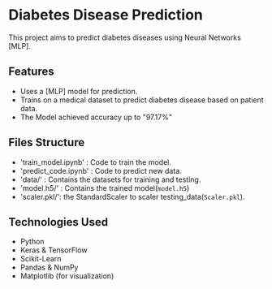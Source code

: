 # Diabetes Disease Prediction

This project aims to predict diabetes diseases using Neural Networks [MLP].

## Features
- Uses a [MLP] model for prediction.
- Trains on a medical dataset to predict diabetes disease based on patient data.
- The Model achieved accuracy up to "97.17%"

## Files Structure
- 'train_model.ipynb'     : Code to train the model.
- 'predict_code.ipynb'    : Code to predict new data.
- 'data/'              : Contains the datasets for training and testing.
- 'model.h5/'         : Contains the trained model(`model.h5`) 
- 'scaler.pkl/': the StandardScaler to scaler testing_data(`Scaler.pkl`).

## Technologies Used

- Python
- Keras & TensorFlow
- Scikit-Learn
- Pandas & NumPy
- Matplotlib (for visualization)